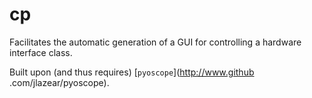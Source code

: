 cp
==

Facilitates the automatic generation of a GUI for controlling a hardware 
interface class.

Built upon (and thus requires) [`pyoscope`](http://www.github
.com/jlazear/pyoscope).  
